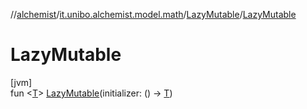 //[alchemist](../../../index.md)/[it.unibo.alchemist.model.math](../index.md)/[LazyMutable](index.md)/[LazyMutable](-lazy-mutable.md)

# LazyMutable

[jvm]\
fun <[T](index.md)> [LazyMutable](-lazy-mutable.md)(initializer: () -> [T](index.md))
